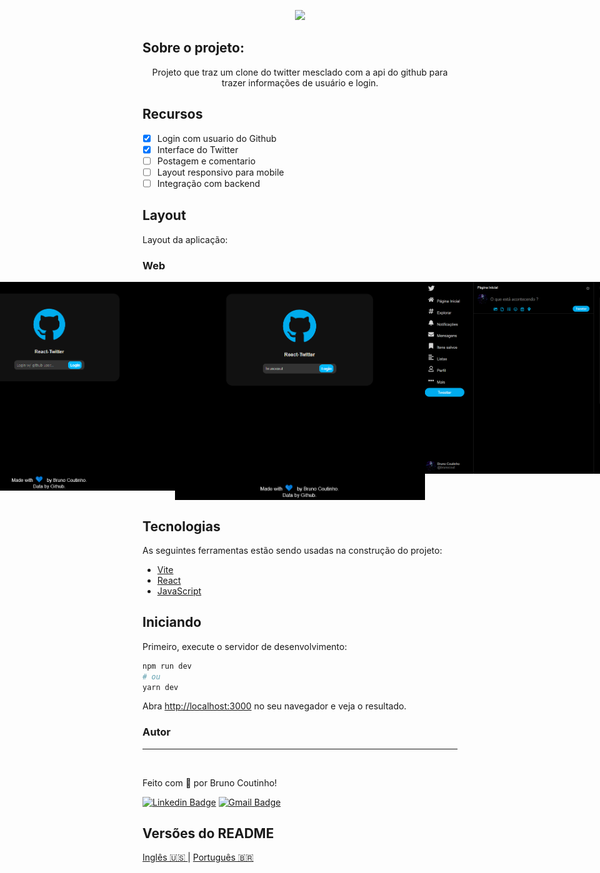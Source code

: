 <p align="center">
  <img src="https://img.shields.io/static/v1?label=React-Twitter&message=Em%20construção&color=informational&style=for-the-badge&logo=ghost"/>
</p>

## Sobre o projeto:

<p align="center">Projeto que traz um clone do twitter mesclado com a api do github para trazer informações de usuário e login.</p>

## Recursos

- [x] Login com usuario do Github
- [x] Interface do Twitter
- [ ] Postagem e comentario
- [ ] Layout responsivo para mobile
- [ ] Integração com backend

## Layout

Layout da aplicação:

 ### Web

<p align="center" style="display: flex; align-items: flex-start; justify-content: center;">
  <img alt="Login" title="#Login" src="./assets/toreadme/screen1.png" width="400px">
  <img alt="Login" title="#Login" src="./assets/toreadme/screen2.png" width="400px">
  <img alt="TwitterInterface" title="#TwitterInterface" src="./assets/toreadme/screen3.png" width="400px">
</p>


## Tecnologias

As seguintes ferramentas estão sendo usadas na construção do projeto:

- [Vite](https://vitejs.dev/)
- [React](https://pt-br.reactjs.org/)
- [JavaScript](https://developer.mozilla.org/pt-BR/docs/Learn/Getting_started_with_the_web/JavaScript_basics)

## Iniciando

Primeiro, execute o servidor de desenvolvimento:

```bash
npm run dev
# ou
yarn dev
```

Abra [http://localhost:3000](http://localhost:3000) no seu navegador e veja o resultado.

### Autor
---

<a href="https://github.com/brunocout">
 <img style="border-radius: 50%;" src="https://avatars.githubusercontent.com/u/64153944?s=400&u=097e306bac1827a4a75841f10059ea87402bd83b&v=4" width="100px;" alt=""/>
 <br />
</a>

Feito com 💙 por Bruno Coutinho!

[![Linkedin Badge](https://img.shields.io/badge/-brunocout-blue?style=flat-square&logo=Linkedin&logoColor=white&link=https://www.linkedin.com/in/brunocout/)](https://www.linkedin.com/in/brunocout/) 
[![Gmail Badge](https://img.shields.io/badge/-iambrunocout@gmail.com-c14438?style=flat-square&logo=Gmail&logoColor=white&link=mailto:iambrunocout@gmail.com)](mailto:iambrunocout@gmail.com)

##  Versões do README

[ Inglês 🇺🇸 ](./README.md)  |  [Português 🇧🇷](./README-br.md)